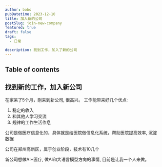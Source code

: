 ```yaml
---
author: bobo
pubDatetime: 2023-12-10
title: 加入新的公司
postSlug: join-new-company
featured: true
draft: false
tags:
  - 日常

description: 找到工作，加入了新的公司
---
```


## Table of contents

## 找到新的工作，加入新公司

在家呆了5个月，刚来到新公司, 很高兴。
工作能带来好几个优点:

1. 稳定的收入
2. 和其他人学习交流
3. 规律的工作生活作息

公司是做医疗信息化的，具体就是给医院做信息化系统，帮助医院提高效率, 沉淀数据

公司在郑州高新区，属于创业阶段，技术有10几个

新公司想做AI+医疗, 做AI和大语言模型方向的事情, 目前是让我一个人来做。
